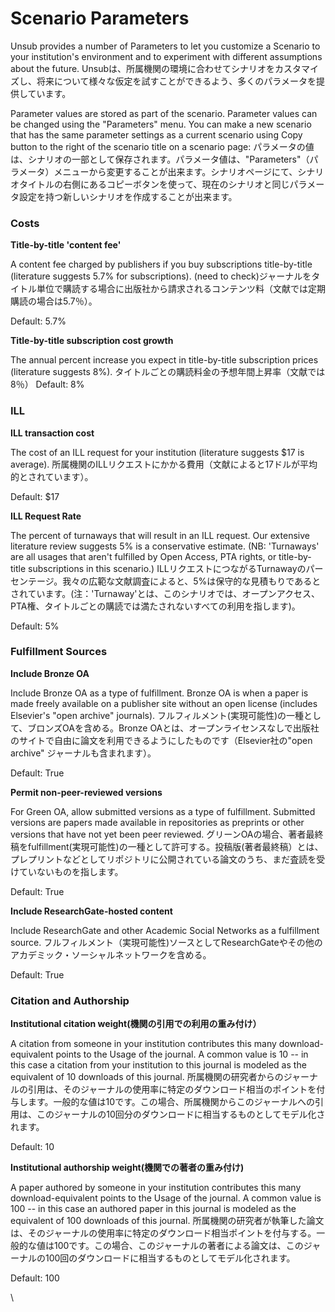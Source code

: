 # Scenario Parameters

Unsub provides a number of Parameters to let you customize a Scenario to your institution's environment and to experiment with different assumptions about the future. Unsubは、所属機関の環境に合わせてシナリオをカスタマイズし、将来について様々な仮定を試すことができるよう、多くのパラメータを提供しています。

Parameter values are stored as part of the scenario. Parameter values can be changed using the "Parameters" menu. You can make a new scenario that has the same parameter settings as a current scenario using Copy button to the right of the scenario title on a scenario page: パラメータの値は、シナリオの一部として保存されます。パラメータ値は、"Parameters"（パラメータ）メニューから変更することが出来ます。シナリオページにて、シナリオタイトルの右側にあるコピーボタンを使って、現在のシナリオと同じパラメータ設定を持つ新しいシナリオを作成することが出来ます。

### &#x20;<a href="#h_68ea9b794f" id="h_68ea9b794f"></a>

### Costs <a href="#h_68ea9b794f" id="h_68ea9b794f"></a>

**Title-by-title 'content fee'**

A content fee charged by publishers if you buy subscriptions title-by-title (literature suggests 5.7% for subscriptions). (need to check)ジャーナルをタイトル単位で購読する場合に出版社から請求されるコンテンツ料（文献では定期購読の場合は5.7％）。

Default: 5.7%

**Title-by-title subscription cost growth**

The annual percent increase you expect in title-by-title subscription prices (literature suggests 8%). タイトルごとの購読料金の予想年間上昇率（文献では8％） Default: 8%

### &#x20;<a href="#h_bb1971fa6a" id="h_bb1971fa6a"></a>

### ILL <a href="#h_bb1971fa6a" id="h_bb1971fa6a"></a>

**ILL transaction cost**

The cost of an ILL request for your institution (literature suggests $17 is average). 所属機関のILLリクエストにかかる費用（文献によると17ドルが平均的とされています）。

Default: $17

**ILL Request Rate**

The percent of turnaways that will result in an ILL request. Our extensive literature review suggests 5% is a conservative estimate. (NB: 'Turnaways' are all usages that aren't fulfilled by Open Access, PTA rights, or title-by-title subscriptions in this scenario.) ILLリクエストにつながるTurnawayのパーセンテージ。我々の広範な文献調査によると、5%は保守的な見積もりであるとされています。(注：'Turnaway'とは、このシナリオでは、オープンアクセス、PTA権、タイトルごとの購読では満たされないすべての利用を指します)。

Default: 5%

### &#x20;<a href="#h_d192405b0b" id="h_d192405b0b"></a>

### Fulfillment Sources <a href="#h_d192405b0b" id="h_d192405b0b"></a>

**Include Bronze OA**

Include Bronze OA as a type of fulfillment. Bronze OA is when a paper is made freely available on a publisher site without an open license (includes Elsevier's "open archive" journals). フルフィルメント(実現可能性)の一種として、ブロンズOAを含める。Bronze OAとは、オープンライセンスなしで出版社のサイトで自由に論文を利用できるようにしたものです（Elsevier社の"open archive" ジャーナルも含まれます）。

Default: True

**Permit non-peer-reviewed versions**

For Green OA, allow submitted versions as a type of fulfillment. Submitted versions are papers made available in repositories as preprints or other versions that have not yet been peer reviewed. グリーンOAの場合、著者最終稿をfulfillment(実現可能性)の一種として許可する。投稿版(著者最終稿）とは、プレプリントなどとしてリポジトリに公開されている論文のうち、まだ査読を受けていないものを指します。

Default: True

**Include ResearchGate-hosted content**

Include ResearchGate and other Academic Social Networks as a fulfillment source. フルフィルメント（実現可能性)ソースとしてResearchGateやその他のアカデミック・ソーシャルネットワークを含める。

Default: True

### Citation and Authorship

**Institutional citation weight(機関の引用での利用の重み付け）**

A citation from someone in your institution contributes this many download-equivalent points to the Usage of the journal. A common value is 10 -- in this case a citation from your institution to this journal is modeled as the equivalent of 10 downloads of this journal. 所属機関の研究者からのジャーナルの引用は、そのジャーナルの使用率に特定のダウンロード相当のポイントを付与します。一般的な値は10です。この場合、所属機関からこのジャーナルへの引用は、このジャーナルの10回分のダウンロードに相当するものとしてモデル化されます。

Default: 10

**Institutional authorship weight(機関での著者の重み付け)**

A paper authored by someone in your institution contributes this many download-equivalent points to the Usage of the journal. A common value is 100 -- in this case an authored paper in this journal is modeled as the equivalent of 100 downloads of this journal. 所属機関の研究者が執筆した論文は、そのジャーナルの使用率に特定のダウンロード相当ポイントを付与する。一般的な値は100です。この場合、このジャーナルの著者による論文は、このジャーナルの100回のダウンロードに相当するものとしてモデル化されます。

Default: 100

\\
